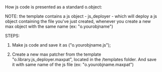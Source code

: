 How js code is presented as a standard o.object: 

NOTE: the template contains a js object - js_deployer - which will deploy a js object containing the file you've just created, whenever you create a new max object with the same name (ex: "o.yourobjname")



STEPS: 

1) Make js code and save it as ("o.yourobjname.js"); 

2) Create a new max patcher from the template "o.library.js_deployer.maxpat", located in the /templates folder. And save it with same name of the js file (ex: "o.yourobjname.maxpat")


